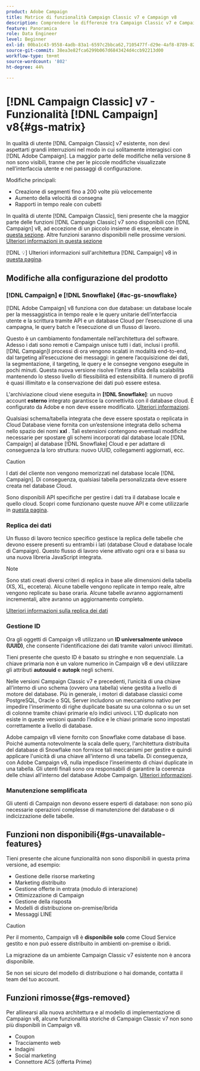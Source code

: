 ```yaml
---
product: Adobe Campaign
title: Matrice di funzionalità Campaign Classic v7 e Campaign v8
description: Comprendere le differenze tra Campaign Classic v7 e Campaign v8
feature: Panoramica
role: Data Engineer
level: Beginner
exl-id: 00ba1c43-9558-4adb-83a1-6597c2bbca62,7105477f-d29e-4af8-8789-82b4459761b0
source-git-commit: 38ea3e82fca6299b067d6843424d4ccb92213d00
workflow-type: tm+mt
source-wordcount: '802'
ht-degree: 44%

---
```


# [!DNL Campaign Classic] v7 - Funzionalità  [!DNL Campaign] v8{#gs-matrix}

In qualità di utente [!DNL Campaign Classic] v7 esistente, non devi aspettarti grandi interruzioni nel modo in cui solitamente interagisci con [!DNL Adobe Campaign]. La maggior parte delle modifiche nella versione 8 non sono visibili, tranne che per le piccole modifiche visualizzate nell’interfaccia utente e nei passaggi di configurazione.

Modifiche principali:

* Creazione di segmenti fino a 200 volte più velocemente
* Aumento della velocità di consegna
* Rapporti in tempo reale con cubetti

In qualità di utente [!DNL Campaign Classic], tieni presente che la maggior parte delle funzioni [!DNL Campaign Classic] v7 sono disponibili con [!DNL Campaign] v8, ad eccezione di un piccolo insieme di esse, elencate in [questa sezione](#gs-removed). Altre funzioni saranno disponibili nelle prossime versioni. [Ulteriori informazioni in questa sezione](#gs-unavailable-features)

[!DNL :bulb:] Ulteriori informazioni sull&#39;architettura  [!DNL Campaign] v8 in  [questa pagina](../dev/architecture.md).

## Modifiche alla configurazione del prodotto

### [!DNL Campaign] e  [!DNL Snowflake] {#ac-gs-snowflake}

[!DNL Adobe Campaign] v8 funziona con due database: un database locale per la messaggistica in tempo reale e le query unitarie dell’interfaccia utente e la scrittura tramite API e un database Cloud per l’esecuzione di una campagna, le query batch e l’esecuzione di un flusso di lavoro.

Questo è un cambiamento fondamentale nell’architettura del software. Adesso i dati sono remoti e Campaign unisce tutti i dati, inclusi i profili. [!DNL Campaign]I processi di ora vengono scalati in modalità end-to-end, dal targeting all’esecuzione dei messaggi: in genere l’acquisizione dei dati, la segmentazione, il targeting, le query e le consegne vengono eseguite in pochi minuti. Questa nuova versione risolve l’intera sfida della scalabilità mantenendo lo stesso livello di flessibilità ed estensibilità. Il numero di profili è quasi illimitato e la conservazione dei dati può essere estesa.

L&#39;archiviazione cloud viene eseguita in **[!DNL Snowflake]**: un nuovo account **esterno** integrato garantisce la connettività con il database cloud. È configurato da Adobe e non deve essere modificato. [Ulteriori informazioni](../config/external-accounts.md).

Qualsiasi schema/tabella integrata che deve essere spostata o replicata in Cloud Database viene fornita con un’estensione integrata dello schema nello spazio dei nomi **xxl** . Tali estensioni contengono eventuali modifiche necessarie per spostare gli schemi incorporati dal database locale [!DNL Campaign] al database [!DNL Snowflake] Cloud e per adattare di conseguenza la loro struttura: nuovo UUID, collegamenti aggiornati, ecc.

>[!CAUTION]
>
> I dati del cliente non vengono memorizzati nel database locale [!DNL Campaign]. Di conseguenza, qualsiasi tabella personalizzata deve essere creata nel database Cloud.


Sono disponibili API specifiche per gestire i dati tra il database locale e quello cloud. Scopri come funzionano queste nuove API e come utilizzarle in [questa pagina](../dev/new-apis.md).

### Replica dei dati

Un flusso di lavoro tecnico specifico gestisce la replica delle tabelle che devono essere presenti su entrambi i lati (database Cloud e database locale di Campaign). Questo flusso di lavoro viene attivato ogni ora e si basa su una nuova libreria JavaScript integrata.

>[!NOTE]
>
> Sono stati creati diversi criteri di replica in base alle dimensioni della tabella (XS, XL, eccetera).
> Alcune tabelle vengono replicate in tempo reale, altre vengono replicate su base oraria. Alcune tabelle avranno aggiornamenti incrementali, altre avranno un aggiornamento completo.


[Ulteriori informazioni sulla replica dei dati](../config/replication.md)

### Gestione ID

Ora gli oggetti di Campaign v8 utilizzano un **ID universalmente univoco (UUID)**, che consente l’identificazione dei dati tramite valori univoci illimitati.

Tieni presente che questo ID è basato su stringhe e non sequenziale. La chiave primaria non è un valore numerico in Campaign v8 e devi utilizzare gli attributi **autouuid** e **autopk** negli schemi.

Nelle versioni Campaign Classic v7 e precedenti, l’unicità di una chiave all’interno di uno schema (ovvero una tabella) viene gestita a livello di motore del database. Più in generale, i motori di database classici come PostgreSQL, Oracle o SQL Server includono un meccanismo nativo per impedire l&#39;inserimento di righe duplicate basate su una colonna o su un set di colonne tramite chiavi primarie e/o indici univoci. L&#39;ID duplicato non esiste in queste versioni quando l&#39;indice e le chiavi primarie sono impostati correttamente a livello di database.

Adobe campaign v8 viene fornito con Snowflake come database di base. Poiché aumenta notevolmente la scala delle query, l&#39;architettura distribuita del database di Snowflake non fornisce tali meccanismi per gestire e quindi applicare l&#39;unicità di una chiave all&#39;interno di una tabella. Di conseguenza, con Adobe Campaign v8, nulla impedisce l’inserimento di chiavi duplicate in una tabella. Gli utenti finali sono ora responsabili di garantire la coerenza delle chiavi all&#39;interno del database Adobe Campaign. [Ulteriori informazioni](../dev/keys.md).


### Manutenzione semplificata

Gli utenti di Campaign non devono essere esperti di database: non sono più necessarie operazioni complesse di manutenzione del database o di indicizzazione delle tabelle.

## Funzioni non disponibili{#gs-unavailable-features}

Tieni presente che alcune funzionalità non sono disponibili in questa prima versione, ad esempio:

* Gestione delle risorse marketing
* Marketing distribuito
* Gestione offerte in entrata (modulo di interazione)
* Ottimizzazione di Campaign
* Gestione della risposta
* Modelli di distribuzione on-premise/ibrida
* Messaggi LINE

>[!CAUTION]
>
>Per il momento, Campaign v8 è **disponibile solo** come Cloud Service gestito e non può essere distribuito in ambienti on-premise o ibridi.
>
>La migrazione da un ambiente Campaign Classic v7 esistente non è ancora disponibile.
>
>Se non sei sicuro del modello di distribuzione o hai domande, contatta il team del tuo account.

## Funzioni rimosse{#gs-removed}

Per allinearsi alla nuova architettura e al modello di implementazione di Campaign v8, alcune funzionalità storiche di Campaign Classic v7 non sono più disponibili in Campaign v8.

* Coupon
* Tracciamento web
* Indagini
* Social marketing
* Connettore ACS (offerta Prime)

